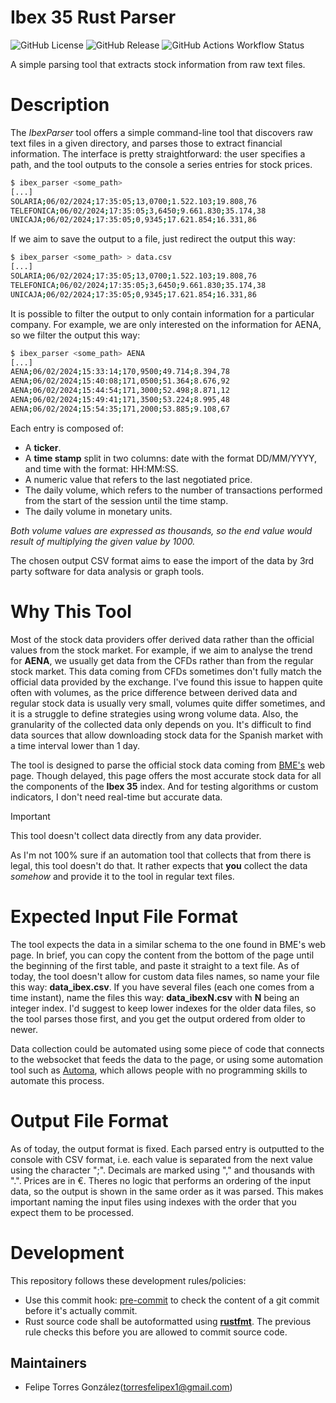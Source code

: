 # Ibex 35 Rust Parser

![GitHub License](https://img.shields.io/github/license/felipet/ibex_parser)
![GitHub Release](https://img.shields.io/github/v/release/felipet/ibex_parser)
![GitHub Actions Workflow Status](https://img.shields.io/github/actions/workflow/status/felipet/ibex_parser/rust.yml?branch=main&style=flat&label=CI%20status&link=https%3A%2F%2Fgithub.com%2Ffelipet%2Fibex_parser%2Factions%2Fworkflows%2Frust.yml)

A simple parsing tool that extracts stock information from raw text files.

# Description

The *IbexParser* tool offers a simple command-line tool that discovers raw text files in a given directory, and parses those to extract financial information. The interface is pretty straightforward: the user specifies a path, and the tool outputs to the console a series entries for stock prices.

```bash
$ ibex_parser <some_path>
[...]
SOLARIA;06/02/2024;17:35:05;13,0700;1.522.103;19.808,76
TELEFONICA;06/02/2024;17:35:05;3,6450;9.661.830;35.174,38
UNICAJA;06/02/2024;17:35:05;0,9345;17.621.854;16.331,86
```

If we aim to save the output to a file, just redirect the output this way:

```bash
$ ibex_parser <some_path> > data.csv
[...]
SOLARIA;06/02/2024;17:35:05;13,0700;1.522.103;19.808,76
TELEFONICA;06/02/2024;17:35:05;3,6450;9.661.830;35.174,38
UNICAJA;06/02/2024;17:35:05;0,9345;17.621.854;16.331,86
```

It is possible to filter the output to only contain information for a particular company. For example, we are only interested on the information for AENA, so we filter the output this way:

```bash
$ ibex_parser <some_path> AENA
[...]
AENA;06/02/2024;15:33:14;170,9500;49.714;8.394,78
AENA;06/02/2024;15:40:08;171,0500;51.364;8.676,92
AENA;06/02/2024;15:44:54;171,3000;52.498;8.871,12
AENA;06/02/2024;15:49:41;171,3500;53.224;8.995,48
AENA;06/02/2024;15:54:35;171,2000;53.885;9.108,67
```

Each entry is composed of:
- A **ticker**.
- A **time stamp** split in two columns: date with the format DD/MM/YYYY, and time with the format: HH:MM:SS.
- A numeric value that refers to the last negotiated price.
- The daily volume, which refers to the number of transactions performed from the start of the session until the time stamp.
- The daily volume in monetary units.

_Both volume values are expressed as thousands, so the end value would result of multiplying the given value by 1000._

The chosen output CSV format aims to ease the import of the data by 3rd party software for data analysis or graph tools.

# Why This Tool

Most of the stock data providers offer derived data rather than the official values from the stock market. For example, if we aim to analyse the trend for **AENA**, we usually get data from the CFDs rather than from the regular stock market. This data coming from CFDs sometimes don't fully match the official data provided by the exchange. I've found this issue to happen quite often with volumes, as the price difference between derived data and regular stock data is usually very small, volumes quite differ sometimes, and it is a struggle to define strategies using wrong volume data. Also, the granularity of the collected data only depends on you. It's difficult to find data sources that allow downloading stock data for the Spanish market with a time interval lower than 1 day.

The tool is designed to parse the official stock data coming from  [BME's](https://www.bolsasymercados.es/bme-exchange/es/Mercados-y-Cotizaciones/Acciones/Mercado-Continuo/Precios/ibex-35-ES0SI0000005) web page. Though delayed, this page offers the most accurate stock data for all the components of the **Ibex 35** index. And for testing algorithms or custom indicators, I don't need real-time but accurate data.

> [!important]
> This tool doesn't collect data directly from any data provider.

As I'm not 100% sure if an automation tool that collects that from there is legal, this tool doesn't do that. It rather expects that **you** collect the data _somehow_ and provide it to the tool in regular text files.

# Expected Input File Format

The tool expects the data in a similar schema to the one found in BME's web page. In brief, you can copy the content from the bottom of the page until the beginning of the first table, and paste it straight to a text file. As of today, the tool doesn't allow for custom data files names, so name your file this way: **data_ibex.csv**. If you have several files (each one comes from a time instant), name the files this way: **data_ibexN.csv** with **N** being an integer index. I'd suggest to keep lower indexes for the older data files, so the tool parses those first, and you get the output ordered from older to newer.

Data collection could be automated using some piece of code that connects to the websocket that feeds the data to the page, or using some automation tool such as [Automa](https://www.automa.site/), which allows people with no programming skills to automate this process.

# Output File Format

As of today, the output format is fixed. Each parsed entry is outputted to the console with CSV format, i.e. each value is separated from the next value using the character ";". Decimals are marked using "," and thousands with ".". Prices are in €. Theres no logic that performs an ordering of the input data, so the output is shown in the same order as it was parsed. This makes important naming the input files using indexes with the order that you expect them to be processed.

# Development

This repository follows these development rules/policies:
- Use this commit hook: [pre-commit](https://gist.github.com/felipet/c1455d3eae316d0c077e8e2b7385e5fc) to check the content of a git commit before it's actually commit.
- Rust source code shall be autoformatted using **[rustfmt](https://github.com/rust-lang/rustfmt)**. The previous rule checks this before you are allowed to commit source code.

## Maintainers

- Felipe Torres González(torresfelipex1@gmail.com)
